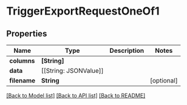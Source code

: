 # TriggerExportRequestOneOf1

## Properties
Name | Type | Description | Notes
------------ | ------------- | ------------- | -------------
**columns** | **[String]** |  | 
**data** | [[String: JSONValue]] |  | 
**filename** | **String** |  | [optional] 

[[Back to Model list]](../README.md#documentation-for-models) [[Back to API list]](../README.md#documentation-for-api-endpoints) [[Back to README]](../README.md)


